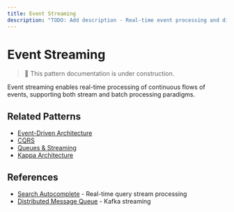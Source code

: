```yaml
---
title: Event Streaming
description: "TODO: Add description - Real-time event processing and distribution"
---
```


# Event Streaming

> 🚧 This pattern documentation is under construction.

Event streaming enables real-time processing of continuous flows of events, supporting both stream and batch processing paradigms.

## Related Patterns
- [Event-Driven Architecture](event-driven.md)
- [CQRS](cqrs.md)
- [Queues & Streaming](queues-streaming.md)
- [Kappa Architecture](kappa-architecture.md)

## References
- [Search Autocomplete](../case-studies/search-autocomplete.md) - Real-time query stream processing
- [Distributed Message Queue](../case-studies/distributed-message-queue.md) - Kafka streaming
